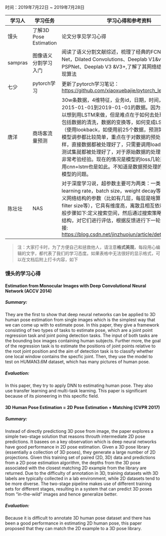 时间：2019年7月22日 ~ 2019年7月28日

学习人|学习任务|学习心得和参考资料
------ | ------ | ------ 
馒头 | 了解3D Pose Estimation | 论文分享见学习心得
sampras | 图像语义分割学习入门 | 阅读了语义分割文献综述，梳理了经典的FCN、Segnet、U-Net，Dilated Convolutions、Deeplab V1&v2、RefinNet、PSPNet、Deeplab V3 &V3+,了解了其网络结构，下一步待复现算法
七少| pytorch学习 | 更新了pytorch学习笔记：https://github.com/xiaoxuebajie/pytorch_learning
唐洋 | 商场客流量预测 | 30w条数据，4维特征，业务id，日期，时间，流量。从2015-01-01到2019-01-01的数据。因为是时序数据，所以想到用LSTM来做，但是难点在于如何去处理原始的数据，包括数据的清洗，数据的变换等，如何变成LSTM的输入格式（使用lookback，如使用前25个数据，预测第26个数据）。模型调参都比较简单，重点在于对数据的预处理，不像学tf那样，直接数据都被处理好了，只需要调用load_data()训练和测试集就都被处理好了，对于原始数据的处理真心有点难度，非常考验经验。现在的情况是模型的loss几轮迭代就不动了，用cnn+lstm也是如此。不知道是数据预处理的有问题，还是模型的问题。
陈壮壮| NAS | 对于深度学习说，超参数主要可为两类：一类是训练参数（如learning rate，batch size，weight decay等）；另一类是定义网络结构的参数（比如有几层，每层是啥算子，卷积中的filter size等），它具有维度高，离散且相互依赖等特点. 其一般步骤如下:定义搜索空间，然后通过搜索策略找出候选网络结构，对它们进行评估，根据反馈进行下一轮的搜索. 参考链接: https://blog.csdn.net/jinzhuojun/article/details/84698471
> 注：大家打卡时，为了方便自己和拯救他人，请注意**格式美观**，每段用心编辑的文字，都代表了我们的学习态度。如果表格中无法很好的显示格式，可以在文档后附上打卡内容，如下

### 馒头的学习心得
#### Estimation from Monocular Images with Deep Convolutional Neural Network (ACCV 2014)
##### Summary:
They are the first to show that deep neural networks can be applied to 3D human pose estimation from single images which is the simplest way that we can come up with to estimate pose. In this paper, they give a framework consisting of two types of tasks to estimate pose, which are a joint point regression task and joint poing detection tasks. The input of both tasks are the bounding box images containing human subjects. Further more, the goal of the regression task is to estimate the positions of joint points relative to the root joint position and the aim of detection task is to classify whether one local window contains the specfic joint. Then, they use the model to test on HUMAN3.6M dataset, which has many pictures of human pose.
##### Evaluation:
In this paper, they try to apply DNN to estimating human pose. They also use transfer learning and multi-task learning. This paper is significant because of its pioneering in this specific field.

#### 3D Human Pose Estimation = 2D Pose Estimation + Matching (CVPR 2017)
##### Summary:
Instead of directly predictiong 3D pose from image, the paper explores a simple two-stage solution that reasons throuth intermediate 2D pose predictions. It basees on a key observation which is deep neural networks have good performance in 2D pose estimation. Given a 3D pose library (essentially a collection of 3D poses), they generate a large number of 2D projections. Given this training set of paired (2D, 3D) data and predictions from a 2D pose estimation algorithm, the depths from the 3D pose associated with the closest matching 2D example from the library are returned. Due to the difficulty of annotation in 3D, training datasets with 3D labels are typically collected in a lab environment, while 2D datasets tend to be more diverse. The two-stage pipeline makes use of different training sets for different stages, resulting in a system that can predict 3D poses from “in-the-wild” images and hence generalize better.
##### Evaluation:
Because it is difficult to annotate 3D human pose dataset and there has been a good performance in estimating 2D human pose, this paper proposed that they can match the 2D example to a 3D pose library. 
